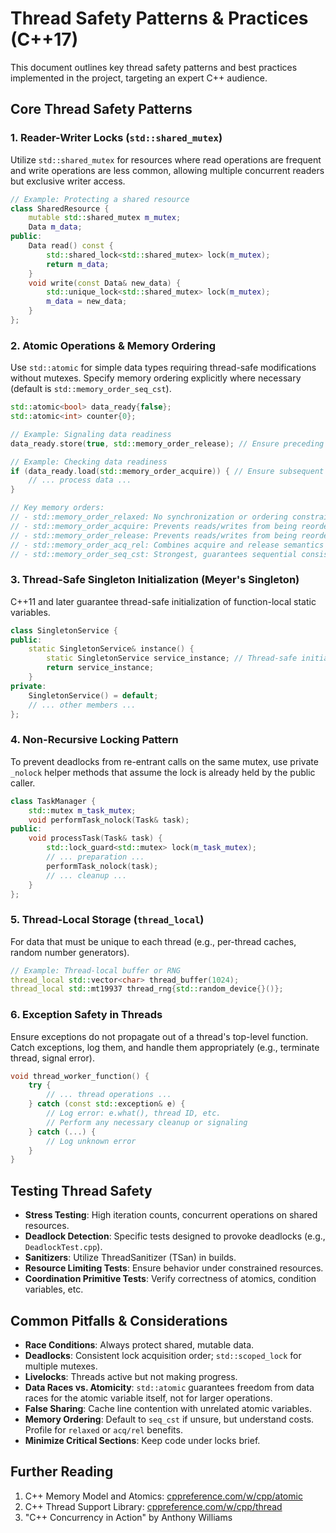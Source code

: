 # Thread Safety Patterns & Practices (C++17)

This document outlines key thread safety patterns and best practices implemented in the project, targeting an expert C++ audience.

## Core Thread Safety Patterns

### 1. Reader-Writer Locks (`std::shared_mutex`)

Utilize `std::shared_mutex` for resources where read operations are frequent and write operations are less common, allowing multiple concurrent readers but exclusive writer access.

```cpp
// Example: Protecting a shared resource
class SharedResource {
    mutable std::shared_mutex m_mutex; 
    Data m_data;
public:
    Data read() const {
        std::shared_lock<std::shared_mutex> lock(m_mutex);
        return m_data;
    }
    void write(const Data& new_data) {
        std::unique_lock<std::shared_mutex> lock(m_mutex);
        m_data = new_data;
    }
};
```

### 2. Atomic Operations & Memory Ordering

Use `std::atomic` for simple data types requiring thread-safe modifications without mutexes. Specify memory ordering explicitly where necessary (default is `std::memory_order_seq_cst`).

```cpp
std::atomic<bool> data_ready{false};
std::atomic<int> counter{0};

// Example: Signaling data readiness
data_ready.store(true, std::memory_order_release); // Ensure preceding writes are visible

// Example: Checking data readiness
if (data_ready.load(std::memory_order_acquire)) { // Ensure subsequent reads see the data
    // ... process data ...
}

// Key memory orders:
// - std::memory_order_relaxed: No synchronization or ordering constraints.
// - std::memory_order_acquire: Prevents reads/writes from being reordered before this load.
// - std::memory_order_release: Prevents reads/writes from being reordered after this store.
// - std::memory_order_acq_rel: Combines acquire and release semantics (for RMW operations).
// - std::memory_order_seq_cst: Strongest, guarantees sequential consistency.
```

### 3. Thread-Safe Singleton Initialization (Meyer's Singleton)

C++11 and later guarantee thread-safe initialization of function-local static variables.

```cpp
class SingletonService {
public:
    static SingletonService& instance() {
        static SingletonService service_instance; // Thread-safe initialization
        return service_instance;
    }
private:
    SingletonService() = default;
    // ... other members ...
};
```

### 4. Non-Recursive Locking Pattern

To prevent deadlocks from re-entrant calls on the same mutex, use private `_nolock` helper methods that assume the lock is already held by the public caller.

```cpp
class TaskManager {
    std::mutex m_task_mutex;
    void performTask_nolock(Task& task);
public:
    void processTask(Task& task) {
        std::lock_guard<std::mutex> lock(m_task_mutex);
        // ... preparation ...
        performTask_nolock(task);
        // ... cleanup ...
    }
};
```

### 5. Thread-Local Storage (`thread_local`)

For data that must be unique to each thread (e.g., per-thread caches, random number generators).

```cpp
// Example: Thread-local buffer or RNG
thread_local std::vector<char> thread_buffer(1024);
thread_local std::mt19937 thread_rng{std::random_device{}()};
```

### 6. Exception Safety in Threads

Ensure exceptions do not propagate out of a thread's top-level function. Catch exceptions, log them, and handle them appropriately (e.g., terminate thread, signal error).

```cpp
void thread_worker_function() {
    try {
        // ... thread operations ...
    } catch (const std::exception& e) {
        // Log error: e.what(), thread ID, etc.
        // Perform any necessary cleanup or signaling
    } catch (...) {
        // Log unknown error
    }
}
```

## Testing Thread Safety

- **Stress Testing**: High iteration counts, concurrent operations on shared resources.
- **Deadlock Detection**: Specific tests designed to provoke deadlocks (e.g., `DeadlockTest.cpp`).
- **Sanitizers**: Utilize ThreadSanitizer (TSan) in builds.
- **Resource Limiting Tests**: Ensure behavior under constrained resources.
- **Coordination Primitive Tests**: Verify correctness of atomics, condition variables, etc.

## Common Pitfalls & Considerations

- **Race Conditions**: Always protect shared, mutable data.
- **Deadlocks**: Consistent lock acquisition order; `std::scoped_lock` for multiple mutexes.
- **Livelocks**: Threads active but not making progress.
- **Data Races vs. Atomicity**: `std::atomic` guarantees freedom from data races for the atomic variable itself, not for larger operations.
- **False Sharing**: Cache line contention with unrelated atomic variables.
- **Memory Ordering**: Default to `seq_cst` if unsure, but understand costs. Profile for `relaxed` or `acq/rel` benefits.
- **Minimize Critical Sections**: Keep code under locks brief.

## Further Reading

1.  C++ Memory Model and Atomics: [cppreference.com/w/cpp/atomic](https://en.cppreference.com/w/cpp/atomic)
2.  C++ Thread Support Library: [cppreference.com/w/cpp/thread](https://en.cppreference.com/w/cpp/thread)
3.  "C++ Concurrency in Action" by Anthony Williams 